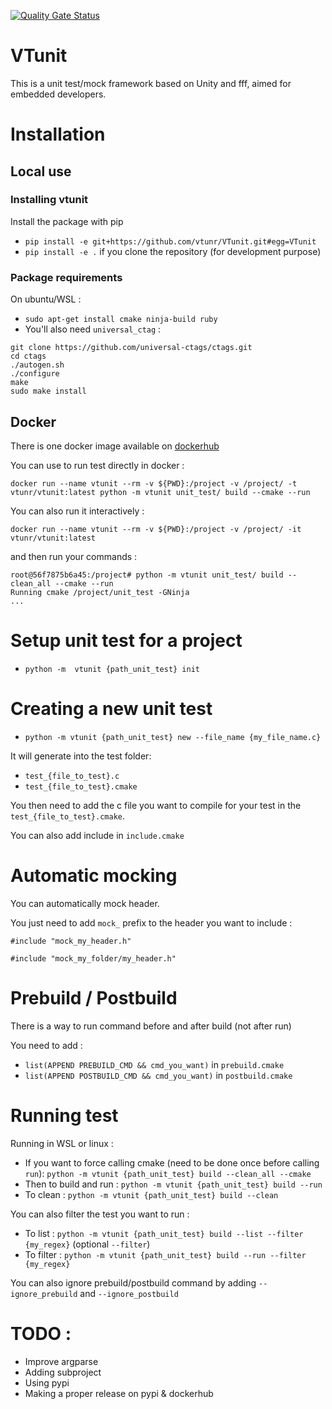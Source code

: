 [![Quality Gate Status](https://sonarcloud.io/api/project_badges/measure?project=vtunr_VTunit&metric=alert_status)](https://sonarcloud.io/dashboard?id=vtunr_VTunit)

# VTunit

This is a unit test/mock framework based on Unity and fff, aimed for embedded developers.

# Installation 

## Local use

### Installing vtunit

Install the package with pip

* `pip install -e git+https://github.com/vtunr/VTunit.git#egg=VTunit`
* `pip install -e .` if you clone the repository (for development purpose)

### Package requirements 

On ubuntu/WSL :

* `sudo apt-get install cmake ninja-build ruby`
* You'll also need `universal_ctag` :
```
git clone https://github.com/universal-ctags/ctags.git
cd ctags
./autogen.sh 
./configure
make
sudo make install
``` 

## Docker

There is one docker image available on [dockerhub](https://hub.docker.com/repository/docker/vtunr/vtunit/general)

You can use to run test directly in docker : 

```
docker run --name vtunit --rm -v ${PWD}:/project -v /project/ -t vtunr/vtunit:latest python -m vtunit unit_test/ build --cmake --run
```

You can also run it interactively :
```
docker run --name vtunit --rm -v ${PWD}:/project -v /project/ -it vtunr/vtunit:latest
```

and then run your commands : 
```
root@56f7875b6a45:/project# python -m vtunit unit_test/ build --clean_all --cmake --run
Running cmake /project/unit_test -GNinja
...
```

# Setup unit test for a project

* `python -m  vtunit {path_unit_test} init`

# Creating a new unit test

* `python -m vtunit {path_unit_test} new --file_name {my_file_name.c}`

It will generate into the test folder:
* `test_{file_to_test}.c`
* `test_{file_to_test}.cmake`

You then need to add the c file you want to compile for your test in the `test_{file_to_test}.cmake`.

You can also add include in `include.cmake`

# Automatic mocking

You can automatically mock header.

You just need to add `mock_` prefix to the header you want to include :

`#include "mock_my_header.h"`

`#include "mock_my_folder/my_header.h"`

# Prebuild / Postbuild

There is a way to run command before and after build (not after run)

You need to add :

* `list(APPEND PREBUILD_CMD && cmd_you_want)` in `prebuild.cmake`
* `list(APPEND POSTBUILD_CMD && cmd_you_want)` in `postbuild.cmake`

# Running test

Running in WSL or linux : 

* If you want to force calling cmake (need to be done once before calling `run`): `python -m vtunit {path_unit_test} build --clean_all --cmake`
* Then to build and run : `python -m vtunit {path_unit_test} build --run`
* To clean : `python -m vtunit {path_unit_test} build --clean`

You can also filter the test you want to run :

* To list : `python -m vtunit {path_unit_test} build --list --filter {my_regex}` (optional `--filter`)
* To filter : `python -m vtunit {path_unit_test} build --run --filter {my_regex}`

You can also ignore prebuild/postbuild command by adding `--ignore_prebuild` and `--ignore_postbuild`


# TODO :

* Improve argparse
* Adding subproject
* Using pypi
* Making a proper release on pypi & dockerhub


